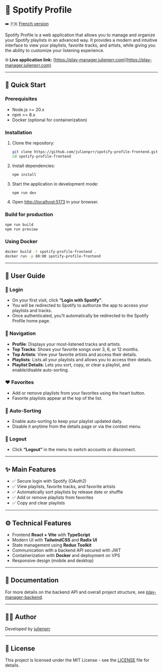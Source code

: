 # 🎵 Spotify Profile

➡️ 🇫🇷 [French version](README.fr.md)

Spotify Profile is a web application that allows you to manage and organize your Spotify playlists in an advanced way. It provides a modern and intuitive interface to view your playlists, favorite tracks, and artists, while giving you the ability to customize your listening experience.

🌐 **Live application link:**
[https://play-manager.julienprr.com](https://play-manager.julienprr.com)

---

## 🚀 Quick Start

### Prerequisites
- Node.js >= 20.x
- npm >= 8.x
- Docker (optional for containerization)

### Installation
1. Clone the repository:
   ```bash
   git clone https://github.com/julienprr/spotify-profile-frontend.git
   cd spotify-profile-frontend
   ```
2. Install dependencies:
   ```bash
   npm install
   ```
3. Start the application in development mode:
   ```bash
   npm run dev
   ```
4. Open [http://localhost:5173](http://localhost:5173) in your browser.

### Build for production
```bash
npm run build
npm run preview
```

### Using Docker
```bash
docker build -t spotify-profile-frontend .
docker run -p 80:80 spotify-profile-frontend
```

---

## 📖 User Guide

### 🔑 Login
- On your first visit, click **“Login with Spotify”**.
- You will be redirected to Spotify to authorize the app to access your playlists and tracks.
- Once authenticated, you’ll automatically be redirected to the Spotify Profile home page.

### 🎵 Navigation
- **Profile**: Displays your most-listened tracks and artists.
- **Top Tracks**: Shows your favorite songs over 3, 6, or 12 months.
- **Top Artists**: View your favorite artists and access their details.
- **Playlists**: Lists all your playlists and allows you to access their details.
- **Playlist Details**: Lets you sort, copy, or clear a playlist, and enable/disable auto-sorting.

### ❤️ Favorites
- Add or remove playlists from your favorites using the heart button.
- Favorite playlists appear at the top of the list.

### 🔄 Auto-Sorting
- Enable auto-sorting to keep your playlist updated daily.
- Disable it anytime from the details page or via the context menu.

### 🚪 Logout
- Click **“Logout”** in the menu to switch accounts or disconnect.

---

## ✨ Main Features

- ✅ Secure login with Spotify (OAuth2)
- ✅ View playlists, favorite tracks, and favorite artists
- ✅ Automatically sort playlists by release date or shuffle
- ✅ Add or remove playlists from favorites
- ✅ Copy and clear playlists

---

## ⚙️ Technical Features

- Frontend **React + Vite** with **TypeScript**
- Modern UI with **TailwindCSS** and **Radix UI**
- State management using **Redux Toolkit**
- Communication with a backend API secured with JWT
- Containerization with **Docker** and deployment on VPS
- Responsive design (mobile and desktop)

---

## 📖 Documentation

For more details on the backend API and overall project structure, see [play-manager-backend](https://github.com/julienprr/play-manager-backend).

---

## 👨‍💻 Author

Developed by [julienprr](https://github.com/julienprr)

---

## 📜 License

This project is licensed under the MIT License - see the [LICENSE](LICENSE) file for details.
